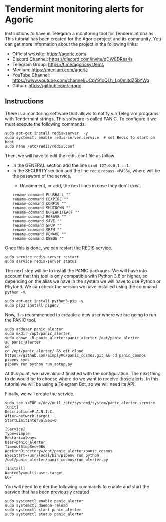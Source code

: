 # Tendermint monitoring alerts for Agoric
Instructions to have in Telegram a monitoring tool for Tendermint chains. This tutorial has been created for the Agoric project and its community. You can get more information about the project in the following links:
- Official website: https://agoric.com/
- Discord Channel: https://discord.com/invite/qDW8DRes4s
- Telegram Group: https://t.me/agoricsystems
- Medium: https://medium.com/agoric
- YouTube Channel: https://www.youtube.com/channel/UCpY91oQLh_Lp0mitdZ5bYWg
- Github: https://github.com/agoric

## Instructions
There is a monitoring software that allows to notify via Telegram programs with Tendermint strings. This software is called PANIC. To configure it we must execute the following commands:
```
sudo apt-get install redis-server  -y
sudo systemctl enable redis-server.service  # set Redis to start on boot
sudo nano /etc/redis/redis.conf
```

Then, we will have to edit the redis.conf file as follow:
- In the GENERAL section add the line `bind 127.0.0.1 ::1`. 
- In the SECURITY section add the line `requirepass <PASS>`, where <PASS> will be the password of the service.
  - Uncomment, or add, the next lines in case they don't exist.
  ```
  rename-command FLUSHALL ""
  rename-command PEXPIRE ""
  rename-command CONFIG ""
  rename-command SHUTDOWN ""
  rename-command BGREWRITEAOF ""
  rename-command BGSAVE ""
  rename-command SAVE ""
  rename-command SPOP ""
  rename-command SREM ""
  rename-command RENAME ""
  rename-command DEBUG ""
  ```
Once this is done, we can restart the REDIS service.
```
sudo service redis-server restart
sudo service redis-server status
```

The next step will be to install the PANIC packages. We will have into account that this tool is only compatible with Python 3.6 or higher, so depending on the alias we have in the system we will have to use Python or Phyton3. We can check the version we have installed using the command `python -V`.
```
sudo apt-get install python3-pip -y
sudo pip3 install pipenv 
```

Now, it is recommended to creaate a new user where we are going to run the PANIC tool.
```
sudo adduser panic_alerter
sudo mkdir /opt/panic_alerter
sudo chown -R panic_alerter:panic_alerter /opt/panic_alerter
su panic_alerter
cd
cd /opt/panic_alerter/ && git clone https://github.com/SimplyVC/panic_cosmos.git && cd panic_cosmos 
pipenv sync
pipenv run python run_setup.py
```
At this point, we have almost finished with the configuration. The next thing to do would be to choose where do we want to receive those alerts. In this tutorial we will be using a Telegram Bot, so we will need its API.

Finally, we will create the service. 

```
sudo tee <<EOF >/dev/null /etc/systemd/system/panic_alerter.service
[Unit]
Description=P.A.N.I.C.
After=network.target
StartLimitIntervalSec=0

[Service]
Type=simple
Restart=always
User=panic_alerter
TimeoutStopSec=90s
WorkingDirectory=/opt/panic_alerter/panic_cosmos
ExecStart=/usr/local/bin/pipenv run python /opt/panic_alerter/panic_cosmos/run_alerter.py

[Install]
WantedBy=multi-user.target
EOF
```

You will need to enter the following commands to enable and start the service that has been previously created
```
sudo systemctl enable panic_alerter
sudo systemctl daemon-reload
sudo systemctl start panic_alerter
sudo systemctl status panic_alerter
```

